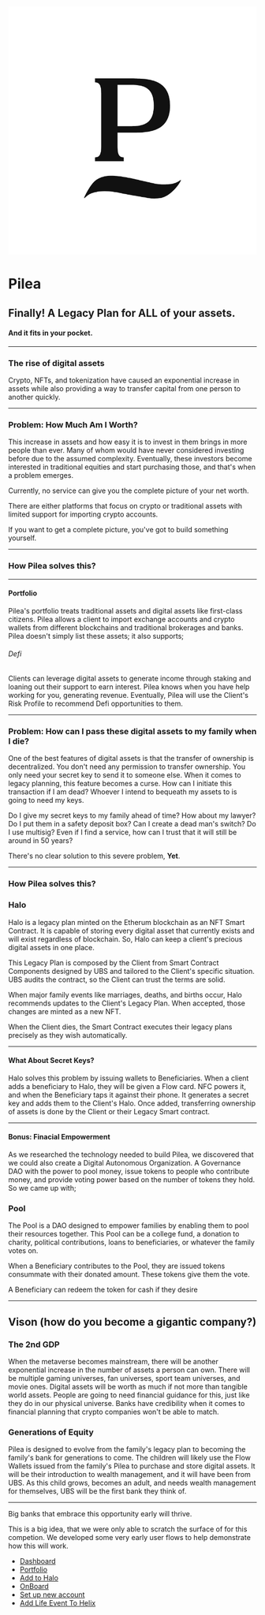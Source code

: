 ![Pilea](/logos/small.png)

# Pilea

## Finally! A Legacy Plan for ALL of your assets.

#### And it fits in your pocket.

  ---

### The rise of digital assets

Crypto, NFTs, and tokenization have caused an exponential increase in assets while also providing a way to transfer capital from one person to another quickly.

---
  
### **Problem:** How Much Am I Worth?

This increase in assets and how easy it is to invest in them brings in more people than ever. Many of whom would have never considered investing before due to the assumed complexity. Eventually, these investors become interested in traditional equities and start purchasing those, and that's when a problem emerges.

Currently, no service can give you the complete picture of your net worth.

There are either platforms that focus on crypto or traditional assets with limited support for importing crypto accounts.

If you want to get a complete picture, you've got to build something yourself.

---
 

### How Pilea solves this?

---

#### Portfolio

Pilea's portfolio treats traditional assets and digital assets like first-class citizens. Pilea allows a client to import exchange accounts and crypto wallets from different blockchains and traditional brokerages and banks. Pilea doesn't simply list these assets; it also supports;

###### Defi

Clients can leverage digital assets to generate income through staking and loaning out their support to earn interest. Pilea knows when you have help working for you, generating revenue. Eventually, Pilea will use the Client's Risk Profile to recommend Defi opportunities to them.

  ---

### **Problem:** How can I pass these digital assets to my family when I die?

One of the best features of digital assets is that the transfer of ownership is decentralized. You don't need any permission to transfer ownership. You only need your secret key to send it to someone else. When it comes to legacy planning, this feature becomes a curse. How can I initiate this transaction if I am dead? Whoever I intend to bequeath my assets to is going to need my keys.

Do I give my secret keys to my family ahead of time? How about my lawyer? Do I put them in a safety deposit box? Can I create a dead man's switch? Do I use multisig? Even if I find a service, how can I trust that it will still be around in 50 years?

There's no clear solution to this severe problem, **Yet**.

  ---

### How Pilea solves this?

### Halo

Halo is a legacy plan minted on the Etherum blockchain as an NFT Smart Contract. It is capable of storing every digital asset that currently exists and will exist regardless of blockchain. So, Halo can keep a client's precious digital assets in one place.

This Legacy Plan is composed by the Client from Smart Contract Components designed by UBS and tailored to the Client's specific situation. UBS audits the contract, so the Client can trust the terms are solid.

When major family events like marriages, deaths, and births occur, Halo recommends updates to the Client's Legacy Plan. When accepted, those changes are minted as a new NFT.

When the Client dies, the Smart Contract executes their legacy plans precisely as they wish automatically.

  ---

#### What About Secret Keys?

Halo solves this problem by issuing wallets to Beneficiaries. When a client adds a beneficiary to Halo, they will be given a Flow card. NFC powers it, and when the Beneficiary taps it against their phone. It generates a secret key and adds them to the Client's Halo. Once added, transferring ownership of assets is done by the Client or their Legacy Smart contract.

  ---
#### Bonus: Finacial Empowerment

As we researched the technology needed to build Pilea, we discovered that we could also create a Digital Autonomous Organization. A Governance DAO with the power to pool money, issue tokens to people who contribute money, and provide voting power based on the number of tokens they hold. So we came up with;

### Pool

The Pool is a DAO designed to empower families by enabling them to pool their resources together. This Pool can be a college fund, a donation to charity, political contributions, loans to beneficiaries, or whatever the family votes on.

When a Beneficiary contributes to the Pool, they are issued tokens consummate with their donated amount. These tokens give them the vote.

A Beneficiary can redeem the token for cash if they desire

  ---

## Vison (how do you become a gigantic company?)

### The 2nd GDP

When the metaverse becomes mainstream, there will be another exponential increase in the number of assets a person can own. There will be multiple gaming universes, fan universes, sport team universes, and movie ones. Digital assets will be worth as much if not more than tangible world assets. People are going to need financial guidance for this, just like they do in our physical universe. Banks have credibility when it comes to financial planning that crypto companies won't be able to match.

### Generations of Equity

Pilea is designed to evolve from the family's legacy plan to becoming the family's bank for generations to come. The children will likely use the Flow Wallets issued from the family's Pilea to purchase and store digital assets. It will be their introduction to wealth management, and it will have been from UBS. As this child grows, becomes an adult, and needs wealth management for themselves, UBS will be the first bank they think of.

-----------------------------------------------------

Big banks that embrace this opportunity early will thrive.

This is a big idea, that we were only able to scratch the surface of for this competion. We developed some very early user flows to help demonstrate how this will work. 

- [Dashboard](https://overflow.io/s/7UW030WY?node=c57a615f)
- [Portfolio](https://overflow.io/s/7UW030WY?node=2fb1aaae)
- [Add to Halo](https://overflow.io/s/7UW030WY?node=216a878d)
- [OnBoard](https://overflow.io/s/7UW030WY?node=be21ef77)
- [Set up new account](https://overflow.io/s/7UW030WY?node=80fa93bd)
- [Add Life Event To Helix](https://overflow.io/s/7UW030WY?node=247240bb)

